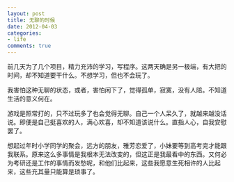 ```yaml
---
layout: post
title: 无聊的时候
date: 2012-04-03
categories:
- life
comments: true
---
```

前几天为了几个项目，精力充沛的学习，写程序。这两天确是另一极端，有大把的时间，却不知道要干什么。不想学习，但也不会玩了。



我害怕这种无聊的状态，或者，害怕闲下了，觉得孤单，寂寞，没有人陪。不知道生活的意义何在。



游戏是照常打的，只不过玩多了也会觉得无聊。自己一个人呆久了，就越来越没话说。即便是自己挺喜欢的人，满心欢喜，却不知道该说什么。直指人心，自我安慰罢了。



想起过年时小学同学的聚会，远方的朋友，雅芳恋爱了，小妹要等到高考完才能跟我联系。原来这么多事情是我根本无法改变的，但这正是我最看中的东西。又何必为考研还是工作的事情而发愁呢，和他们比起来，这些我愿意生死相许的人比起来，这些充其量只能算是琐事了。
